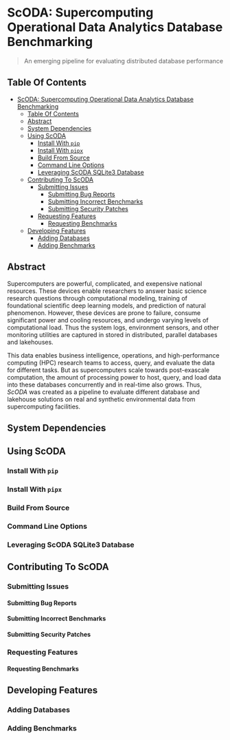 # ScODA: Supercomputing Operational Data Analytics Database Benchmarking

> An emerging pipeline for evaluating distributed database performance

## Table Of Contents

- [ScODA: Supercomputing Operational Data Analytics Database Benchmarking](#scoda-supercomputing-operational-data-analytics-database-benchmarking)
  - [Table Of Contents](#table-of-contents)
  - [Abstract](#abstract)
  - [System Dependencies](#system-dependencies)
  - [Using ScODA](#using-scoda)
    - [Install With `pip`](#install-with-pip)
    - [Install With `pipx`](#install-with-pipx)
    - [Build From Source](#build-from-source)
    - [Command Line Options](#command-line-options)
    - [Leveraging ScODA SQLite3 Database](#leveraging-scoda-sqlite3-database)
  - [Contributing To ScODA](#contributing-to-scoda)
    - [Submitting Issues](#submitting-issues)
      - [Submitting Bug Reports](#submitting-bug-reports)
      - [Submitting Incorrect Benchmarks](#submitting-incorrect-benchmarks)
      - [Submitting Security Patches](#submitting-security-patches)
    - [Requesting Features](#requesting-features)
      - [Requesting Benchmarks](#requesting-benchmarks)
  - [Developing Features](#developing-features)
    - [Adding Databases](#adding-databases)
    - [Adding Benchmarks](#adding-benchmarks)

## Abstract

Supercomputers are powerful, complicated, and exepensive national resources.
These devices enable researchers to answer basic science research questions
through computational modeling, training of foundational scientific deep
learning models, and prediction of natural phenomenon. However, these devices
are prone to failure, consume significant power and cooling resources, and
undergo varying levels of computational load. Thus the system logs, environment
sensors, and other monitoring utilities are captured in stored in distributed,
parallel databases and lakehouses.

This data enables business intelligence, operations, and high-performance
computing (HPC) research teams to access, query, and evaluate the data for
different tasks. But as supercomputers scale towards post-exascale computation,
the amount of processing power to host, query, and load data into these
databases concurrently and in real-time also grows. Thus, *ScODA* was created as
a pipeline to evaluate different database and lakehouse solutions on real and
synthetic environmental data from supercomputing facilities.

## System Dependencies

## Using ScODA

### Install With `pip`

### Install With `pipx`

### Build From Source

### Command Line Options

### Leveraging ScODA SQLite3 Database

## Contributing To ScODA

### Submitting Issues

#### Submitting Bug Reports

#### Submitting Incorrect Benchmarks

#### Submitting Security Patches

### Requesting Features

#### Requesting Benchmarks

## Developing Features

### Adding Databases

### Adding Benchmarks
